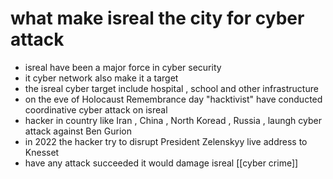 
# what make isreal  the city for cyber attack 
- isreal have been a major force in cyber security 
- it cyber network also make it a target 
- the isreal cyber target include hospital , school and other infrastructure 
- on the eve of Holocaust Remembrance day "hacktivist" have conducted coordinative cyber attack on isreal 
- hacker in country like Iran , China , North Koread , Russia , laungh cyber attack against Ben Gurion 
- in 2022 the hacker try to disrupt President Zelenskyy live address to Knesset 
- have any attack succeeded it would damage isreal 
[[cyber crime]]

